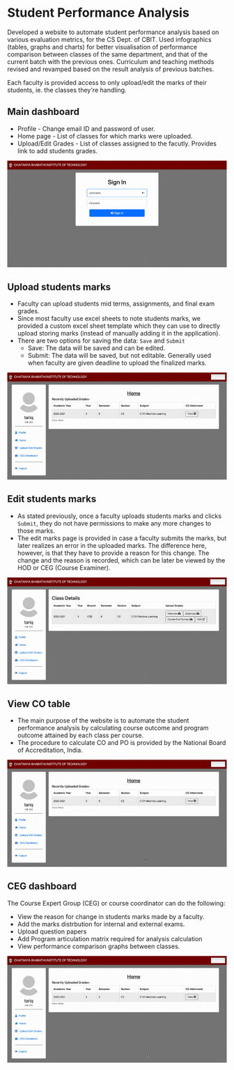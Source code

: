 # Student Performance Analysis

Developed a website to automate student performance analysis based on various evaluation metrics, for the CS Dept. of CBIT. Used infographics (tables, graphs and charts) for better visualisation of performance comparison between classes of the same department, and that of the current batch with the previous ones. Curriculum and teaching methods revised and revamped based on the result analysis of previous batches.

Each faculty is provided access to only upload/edit the marks of their students, ie. the classes they're handling.  

## Main dashboard
- Profile - Change email ID and password of user.
- Home page - List of classes for which marks were uploaded. 
- Upload/Edit Grades - List of classes assigned to the facutly. Provides link to add students grades.

![](img/main.gif)

## Upload students marks
- Faculty can upload students mid terms, assignments, and final exam grades. 
- Since most faculty use excel sheets to note students marks, we provided a custom excel sheet template which they can use to directly upload storing marks (instead of manually adding it in the application). 
- There are two options for saving the data: `Save` and `Submit`
    - Save: The data will be saved and can be edited.
    - Submit: The data will be saved, but not editable. Generally used when faculty are given deadline to upload the finalized marks. 

![](img/add_marks.gif)

## Edit students marks
- As stated previously, once a faculty uploads students marks and clicks `Submit`, they do not have permissions to make any more changes to those marks.
- The edit marks page is provided in case a faculty submits the marks, but later realizes an error in the uploaded marks. The difference here, however, is that they have to provide a reason for this change. The change and the reason is recorded, which can be later be viewed by the HOD or CEG (Course Examiner).      

![](img/edit_marks.gif)

## View CO table
- The main purpose of the website is to automate the student performance analysis by calculating course outcome and program outcome attained by each class per course.
- The procedure to calculate CO and PO is provided by the National Board of Accreditation, India. 

![](img/view_co.gif)

## CEG dashboard
The Course Expert Group (CEG) or course coordinator can do the following:
- View the reason for change in students marks made by a faculty.
- Add the marks distrbution for internal and external exams.
- Upload question papers
- Add Program articulation matrix required for analysis calculation 
- View performance comparison graphs between classes.

![](img/ceg.gif)


